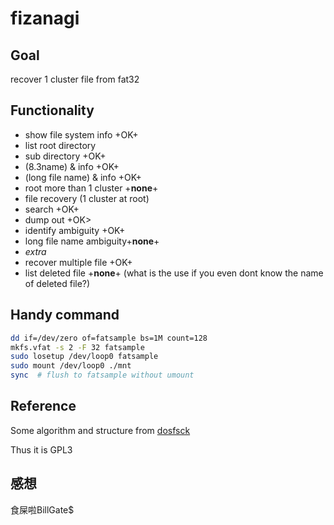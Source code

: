 # fizanagi

## Goal
recover 1 cluster file from fat32

## Functionality
* show file system info +OK+
* list root directory 
 * sub directory +OK+
 * (8.3name) & info +OK+
 * (long file name) & info +OK+
 * root more than 1 cluster +<b>none</b>+
* file recovery (1 cluster at root)
 * search +OK+
 * dump out +OK>
 * identify ambiguity +OK+
  * long file name ambiguity+<b>none</b>+
* *extra*
 * recover multiple file +OK+
 * list deleted file +<b>none</b>+
   (what is the use if you even dont know the name of deleted file?) 

## Handy command
```sh
dd if=/dev/zero of=fatsample bs=1M count=128
mkfs.vfat -s 2 -F 32 fatsample
sudo losetup /dev/loop0 fatsample
sudo mount /dev/loop0 ./mnt
sync  # flush to fatsample without umount
```
## Reference
Some algorithm and structure from
[dosfsck](http://daniel-baumann.ch/software/dosfstools/) 

Thus it is GPL3

## 感想
食屎啦BillGate$
